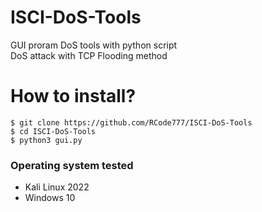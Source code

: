 # ISCI-DoS-Tools
GUI proram DoS tools with python script <br>
DoS attack with TCP Flooding method

# How to install?
``$ git clone https://github.com/RCode777/ISCI-DoS-Tools``
<br>
``$ cd ISCI-DoS-Tools``
<br>
``$ python3 gui.py``

### Operating system tested
<ul>
  <li>
    Kali Linux 2022
  </li>
  <li>
    Windows 10
  </li>
<ul>
